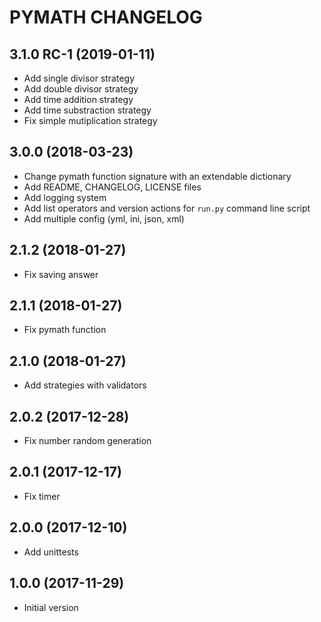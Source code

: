 # PYMATH CHANGELOG

## 3.1.0 RC-1 (2019-01-11)

- Add single divisor strategy
- Add double divisor strategy
- Add time addition strategy
- Add time substraction strategy
- Fix simple mutiplication strategy

## 3.0.0 (2018-03-23)

- Change pymath function signature with an extendable dictionary
- Add README, CHANGELOG, LICENSE files
- Add logging system
- Add list operators and version actions for `run.py` command line script
- Add multiple config (yml, ini, json, xml)

## 2.1.2 (2018-01-27)

- Fix saving answer

## 2.1.1 (2018-01-27)

- Fix pymath function

## 2.1.0 (2018-01-27)

- Add strategies with validators

## 2.0.2 (2017-12-28)

- Fix number random generation

## 2.0.1 (2017-12-17)

- Fix timer

## 2.0.0 (2017-12-10)

- Add unittests

## 1.0.0 (2017-11-29)

- Initial version
